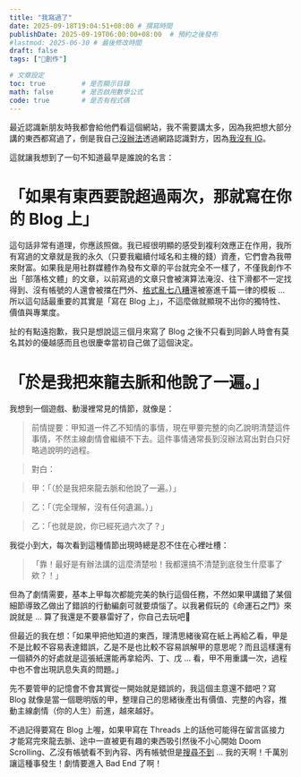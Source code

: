 ```yaml
---
title: "我寫過了"
date: 2025-09-18T19:04:51+08:00 # 撰寫時間
publishDate: 2025-09-19T06:00:00+08:00  # 預約之後發布
#lastmod: 2025-06-30 # 最後修改時間
draft: false
tags: ["📝創作"]

# 文章設定
toc: true         # 是否顯示目錄
math: false       # 是否啟用數學公式
code: true        # 是否有程式碼
---
```


最近認識新朋友時我都會給他們看這個網站，我不需要講太多，因為我把想大部分講的東西都寫過了，倒是我自己[沒辦法](https://wiwi.blog/blog/ig-login-wall)透過網路認識對方，因為[我沒有 IG](https://tux24.xyz/articles/wont-sell-my-soul-to-the-gram/)。

這就讓我想到了一句不知道最早是誰說的名言：

# 「如果有東西要說超過兩次，那就寫在你的 Blog 上」

這句話非常有道理，你應該照做。我已經很明顯的感受到複利效應正在作用，我所有寫過的文章就是我的永久（只要我繼續付域名和主機的錢）資產，它們會為我帶來財富。如果我是用社群媒體作為發布文章的平台就完全不一樣了，不僅我創作不出「部落格文體」的文章，以前寫過的文章只會被演算法淹沒、往下滑都不一定找得到、沒有帳號的人還會被擋在門外、[格式亂七八糟](https://wiwi.blog/blog/freedom-to-format)還被塞進千篇一律的模板 ... 所以這句話最重要的其實是「寫在 Blog 上」，不這麼做就顯現不出你的獨特性、價值與專業度。

扯的有點遠抱歉，我只是想說這三個月來寫了 Blog 之後不只看到同齡人時會有莫名其妙的優越感而且也很慶幸當初自己做了這個決定。

# 「於是我把來龍去脈和他說了一遍。」

我想到一個遊戲、動漫裡常見的情節，就像是：

> 前情提要：甲知道一件乙不知情的事情，現在甲要完整的向乙說明清楚這件事情，不然主線劇情會繼續不下去。這件事情通常長到沒辦法寫出對白只好略過說明的過程。

> 對白：

> 甲：「（於是我把來龍去脈和他說了一遍。）」

> 乙：「（完全理解，沒有任何遺漏。）」

> 乙：「也就是說，你已經死過六次了？」

我從小到大，每次看到這種情節出現時總是忍不住在心裡吐槽：

> 「靠！最好是有辦法講的這麼清楚啦！我都還搞不清楚到底發生什麼事了欸？！」

但為了劇情需要，基本上甲每次都能完美的執行這個任務，不然如果甲講錯了某個細節導致乙做出了錯誤的行動編劇可就要煩惱了。以我暑假玩的《命運石之門》來說就是 ... 算了我還是不要暴雷好了，你自己去玩吧🙂

但最近的我在想：「如果甲把他知道的東西，理清思緒後寫在紙上再給乙看，甲是不是比較不容易表達錯誤，乙是不是也比較不容易誤解甲的意思呢？而且這樣還有一個額外的好處就是這張紙還能再拿給丙、丁、戊 ... 看，甲不用重講一次，過程中也不會出現訊息失真的問題。」

先不要管甲的記憶會不會其實從一開始就是錯誤的，我這個主意還不錯吧？寫 Blog 就像是當一個聰明版的甲，整理自己的思緒後產出有價值、完整的內容，推動主線劇情（你的人生）前進，越來越好。

不過記得要寫在 Blog 上喔，如果甲寫在 Threads 上的話他可能得在留言區接力才能寫完來龍去脈、途中一直被更有趣的東西吸引然後不小心開始 Doom Scrolling、乙沒有帳號看不到內容、丙有帳號但是[搜尋不到](https://wiwi.blog/docs/create/write-on-social-media/) ... 我的天啊！千萬別讓這種事發生！劇情要進入 Bad End 了啊！